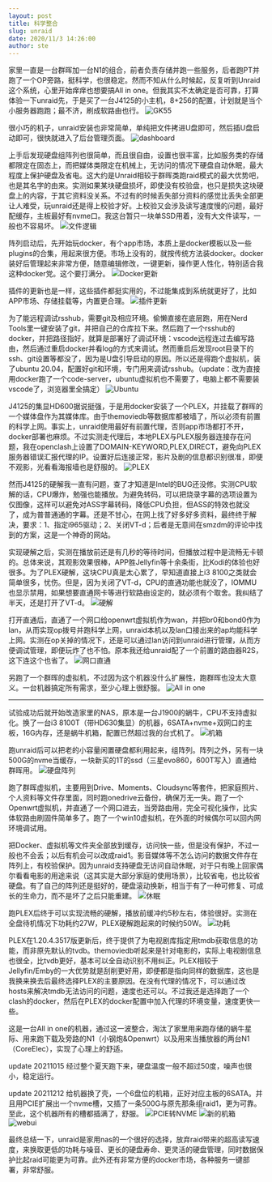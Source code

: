 ```yaml
---
layout: post
title: 科学整合
slug: unraid
date: 2020/11/3 14:26:00
author: ste
---
```


家里一直是一台群晖加一台N1的组合，前者负责存储并跑一些服务，后者跑PT并跑了一个OP旁路，挺科学，也很稳定。然而不知从什么时候起，反复听到Unraid这个系统，心里开始痒痒也想要搞All in one。但我其实不太确定是否可靠，打算体验一下unraid先，于是买了一台J4125的小主机，8+256的配置，计划就是当个小服务器跑跑；最不济，刷成软路由也行。
![GK55](./images/GK55.jpg)

很小巧的机子，unraid安装也非常简单，单纯把文件拷进U盘即可，然后插U盘启动即可，很快就进入了后台管理页面。
![dashboard](./images/unraid.png)

上手后发现硬盘组阵列也很简单，而且很自由，设置也很丰富，比如服务类的存储都限定在固态上，而把媒体类限定在机械上，无访问的情况下硬盘自动休眠，最大程度上保护硬盘及省电。这大约是Unraid相较于群晖类跑raid模式的最大优势吧，也是其名字的由来。实测如果某块硬盘损坏，即使没有校验盘，也只是损失这块硬盘上的内容，于其它资料没关系。不过有的时候丢失部分资料的感觉比丢失全部更让人难受，玩unraid还是得上校验才好。上校验又会涉及读写速度慢的问题，最好配缓存，主板最好有nvme口。我这台暂只一块单SSD用着，没有大文件读写，一般也不容易坏。
![文件逻辑](./images/files.png)

阵列启动后，先开始玩docker，有个app市场，本质上是docker模板以及一些plugins的合集，用起来很方便。市场上没有的，就按传统方法装docker。docker装好后管理起来非常方便，随意编辑修改，一键更新，操作更人性化，特别适合我这种docker党。这个要打满分。
![Docker更新](./images/docker-update.png)

插件的更新也是一样，这些插件都挺实用的，不过能集成到系统就更好了，比如APP市场、存储挂载等，内置更合理。
![插件更新](./images/update.png)

为了能远程调试rsshub，需要git及相应环境。偷懒直接在底层跑，用在Nerd Tools里一键安装了git，并把自己的仓库拉下来。然后跑了一个rsshub的docker，并把路径指好，就算是部署好了调试环境：vscode远程连过去编写路由，然后通过重启docker并看log的方式来调试。然而重启后发现root目录下的ssh、git设置等都没了，因为是U盘引导启动的原因。所以还是得跑个虚拟机，装了ubuntu 20.04，配置好git和环境，专门用来调试rsshub。（update：改为直接用docker跑了一个code-server，ubuntu虚拟机也不需要了，电脑上都不需要装vscode了，浏览器里全搞定）
![Ubuntu](./images/ubuntu.png)

J4125的集显HD600据说挺强，于是用docker安装了一个PLEX，并挂载了群晖的一个媒体盘作为其媒体库。由于themoviedb等数据库都被墙了，所以必须有前置的科学上网。事实上，unraid使用最好有前置代理，否则app市场都打不开，docker部署也麻烦。不过实测走代理后，本地PLEX与PLEX服务器连接存在问题，我在openclash上设置了DOMAIN-KEYWORD,PLEX,DIRECT，避免向PLEX服务器错误汇报代理的IP。设置好后连接正常，影片及剧的信息都识别很准，即便不观影，光看看海报墙也是舒服的。
![PLEX](./images/plex.png)

然而J4125的硬解我一直有问题，查了才知道是Intel的BUG还没修。实测CPU软解的话，CPU爆炸，勉强也能播放。为避免转码，可以把烧录字幕的选项设置为仅图像，这样可以避免对ASS字幕转码，降低CPU负担，但ASS的特效也就没了，成为普普通通的字幕。还是不甘心，在网上找了好多好多资料，最终终于解决，要求：1、指定i965驱动；2、关闭VT-d；后者是无意间在smzdm的评论中找到的方案，这是一个神奇的网站。

实现硬解之后，实测在播放前还是有几秒的等待时间，但播放过程中是流畅无卡顿的。总体来说，其观影效果很棒，APP胜Jellyfin等十余条街，比Kodi的体验也好很多。为了PLEX硬解，这块CPU真是太心累了，早知道直接上i3 8100之类就会简单很多，忧伤。但是，因为关闭了VT-d，CPU的直通功能也就没了，IOMMU也显示禁用，如果想要直通网卡等进行软路由设定的，就必须有个取舍。我纠结了半天，还是打开了VT-d。
![硬解](./images/HWEC.png)

打开直通后，直通了一个网口给openwrt虚拟机作为wan，并把br0和bond0作为lan，从而实现op拨号并跑科学上网，unraid本机以及lan口接出来的ap均能科学上网。实测在op关掉的情况下，还是可以通过lan访问到unraid进行管理，从而方便调试管理，即便玩炸了也不怕。原本我还给unraid配了一个前置的路由器R2S，这下连这个也省了。
![网口直通](./images/VFIO.png)

另跑了一个群晖的虚拟机，不过因为这个机器没什么扩展性，跑群晖也没太大意义。一台机器搞定所有需求，至少心理上很舒服。
![All in one](./images/allinone.png)

---

试验成功后就开始改造家里的NAS，原本是一台J1900的蜗牛，CPU不支持虚拟化。换了一台i3 8100T（带HD630集显）的机器，6SATA+nvme+双网口的主板，16G内存，还是蜗牛机箱，配置已然超过我的台式机了。
![机箱](./images/snail.jpg)

跑unraid后可以把老的小容量闲置硬盘都利用起来，组阵列。阵列之外，另有一块500G的nvme当缓存，一块新买的1T的ssd（三星evo860，600T写入）直通给群晖用。
![硬盘阵列](./images/harddrive.jpg)

跑了群晖虚拟机，主要用到Drive、Moments、Cloudsync等套件，把家庭照片、个人资料等文件存里面，同时跑onedrive云备份，确保万无一失。跑了一个Openwrt虚拟机，并直通了一个网口进去，当旁路由用，完全可视化操作，比实体软路由刷固件简单多了。跑了一个win10虚拟机，在外面的时候偶尔可以回内网环境调试用。

把Docker、虚拟机等文件夹全部放到缓存，访问快一些，但是没有保护，不过一般也不会丢；以后有机会可以改成raid1。影音媒体等不怎么访问的数据文件存在阵列上，有校验保护。因为unraid支持硬盘无访问自动休眠，对于只有晚上回家偶尔看看电影的用途来说（这其实是大部分家庭的使用场景），比较省电，也比较省硬盘。有了自己的阵列还是挺好的，硬盘滚动换新，相当于有了一种可修复、可成长的生命力，而不是坏了之后只能重建。
![休眠](./images/standby.jpg)

跑PLEX后终于可以实现流畅的硬解，播放前缓冲约5秒左右，体验很好。实测在全盘待机情况下功耗约27W，PLEX硬解跑起来的时候约50W。
![功耗](./images/watt.jpg)

PLEX在1.20.4.3517版更新后，终于提供了为电视剧库指定用tmdb获取信息的功能，而非原先默认的tvdb。themoviedb听起来是针对电影的，实际上电视剧信息也很全，比tvdb更好，基本可以全自动识别不用纠正。PLEX相较于Jellyfin/Emby的一大优势就是刮削更好用，即便都是指向同样的数据库，这也是我换来换去后最终选择PLEX的主要原因。在没有代理的情况下，可以通过改hosts来解决tmdb无法访问的问题，速度也还可以。不过我还是选择跑了一个clash的docker，然后在PLEX的docker配置中加入代理的环境变量，速度更快一些。

这是一台All in one的机器，通过这一波整合，淘汰了家里用来跑存储的蜗牛星际、用来跑下载及旁路的N1（小钢炮&Openwrt）以及用来当播放器的两台N1（CoreElec），实现了心理上的舒适。

update 20211015 经过整个夏天跑下来，硬盘温度一般不超过50度，噪声也很小，稳定运行。

update 20211212 给机器换了壳，一个6盘位的机箱，正好对应主板的6SATA。并且用PCIE扩展出一个nvme槽，又插了一条500G与原先那条组raid1，更为可靠。至此，这个机器所有的槽都插满了，舒服。
![PCIE转NVME](./images/nvme.jpg)
![新的机箱](./images/newcase.jpg)
![webui](./images/unraid-webui.png)

最终总结一下，unraid是家用nas的一个很好的选择，放弃raid带来的超高读写速度，来换取更低的功耗与噪音、更长的硬盘寿命、更灵活的硬盘管理，同时数据保护比起raid可能更为可靠。此外还有非常方便的docker市场，各种服务一键部署，非常舒服。